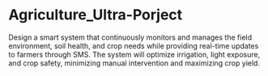 # Agriculture_Ultra-Porject
Design a smart system that continuously monitors and manages the field environment, soil health, and crop  needs while providing real-time updates to farmers through SMS. The system will optimize irrigation, light  exposure, and crop safety, minimizing manual intervention and maximizing crop yield.
